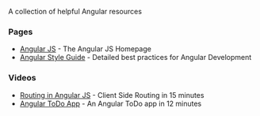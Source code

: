 A collection of helpful Angular resources

### Pages
* [Angular JS](https://angularjs.org/) - The Angular JS Homepage
* [Angular Style Guide](https://github.com/johnpapa/angular-styleguide) - Detailed best practices for Angular Development

### Videos
* [Routing in Angular JS](https://www.youtube.com/watch?v=5uhZCc0j9RY) - Client Side Routing in 15 minutes
* [Angular ToDo App](https://www.youtube.com/watch?v=WuiHuZq_cg4) - An Angular ToDo app in 12 minutes